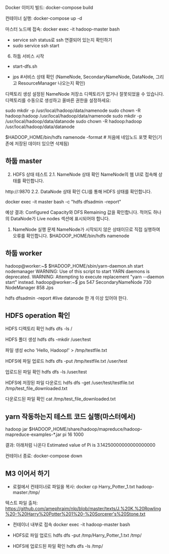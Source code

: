 

Docker 이미지 빌드:
docker-compose build

컨테이너 실행:
docker-compose up -d

마스터 노드에 접속:
docker exec -it hadoop-master bash

- service ssh status로 ssh 연결되어 있는지 확인하기
- sudo service ssh start

6. 하둡 서비스 시작
- start-dfs.sh

- jps #서비스 상태 확인
(NameNode, SecondaryNameNode, DataNode, 그리고 ResourceManager 나오는지 확인)

디렉토리 생성
설정된 NameNode 저장소 디렉토리가 없거나 잘못되었을 수 있습니다. 디렉토리를 수동으로 생성하고 올바른 권한을 설정하세요:

sudo mkdir -p /usr/local/hadoop/data/namenode
sudo chown -R hadoop:hadoop /usr/local/hadoop/data/namenode
sudo mkdir -p /usr/local/hadoop/data/datanode
sudo chown -R hadoop:hadoop /usr/local/hadoop/data/datanode

$HADOOP_HOME/bin/hdfs namenode -format # 처음에 네임노드 포맷 확인(기존에 저장된 데이터 있으면 삭제됨)


## 하둡 master

2. HDFS 상태 테스트
2.1. NameNode 상태 확인
NameNode의 웹 UI로 접속해 상태를 확인합니다.

http://<master-ip>:9870
2.2. DataNode 상태 확인
CLI를 통해 HDFS 상태를 확인합니다.

docker exec -it master bash -c "hdfs dfsadmin -report"

예상 결과:
Configured Capacity와 DFS Remaining 값을 확인합니다.
적어도 하나의 DataNode가 Live nodes 섹션에 표시되어야 합니다.

1. NameNode 실행 문제
NameNode가 시작되지 않은 상태이므로 직접 실행하여 오류를 확인합니다.
$HADOOP_HOME/bin/hdfs namenode


## 하둡 worker

hadoop@worker:~$ $HADOOP_HOME/sbin/yarn-daemon.sh start nodemanager
WARNING: Use of this script to start YARN daemons is deprecated.
WARNING: Attempting to execute replacement "yarn --daemon start" instead.
hadoop@worker:~$ jps
547 SecondaryNameNode
730 NodeManager
858 Jps

hdfs dfsadmin -report #live datanode 한 개 이상 있어야 한다.


## HDFS operation 확인
HDFS 디렉토리 확인
hdfs dfs -ls /

HDFS 폴더 생성
hdfs dfs -mkdir /user/test

파일 생성
echo 'Hello, Hadoop!' > /tmp/testfile.txt

HDFS에 파일 업로드
hdfs dfs -put /tmp/testfile.txt /user/test

업로드된 파일 확인
hdfs dfs -ls /user/test

HDFS에 저장된 파일 다운로드
hdfs dfs -get /user/test/testfile.txt /tmp/test_file_downloaded.txt

다운로드된 파일 확인
cat /tmp/test_file_downloaded.txt



## yarn 작동하는지 테스트 코드 실행(마스터에서)
hadoop jar $HADOOP_HOME/share/hadoop/mapreduce/hadoop-mapreduce-examples-*.jar pi 16 1000 

결과: 아래처럼 나온다
Estimated value of Pi is 3.14250000000000000000

컨테이너 종료:
docker-compose down

## M3 이어서 하기
- 로컬에서 컨테이너로 파일을 복사:
docker cp Harry_Potter_1.txt hadoop-master:/tmp/

텍스트 파일 출처: https://github.com/amephraim/nlp/blob/master/texts/J.%20K.%20Rowling%20-%20Harry%20Potter%201%20-%20Sorcerer's%20Stone.txt

- 컨테이너 내부로 접속
docker exec -it hadoop-master bash

- HDFS로 파일 업로드
hdfs dfs -put /tmp/Harry_Potter_1.txt /tmp/

- HDFS에 업로드된 파일 확인
hdfs dfs -ls /tmp/



